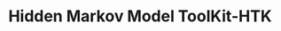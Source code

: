 ---
word: "true"

types: "word"

title: "Hidden Markov Model ToolKit-HTK"

categories: ['']

tags: ['Hidden', 'Markov', 'Model', 'ToolKit', 'HTK']

arabic: 'أدوات نماذج ماركوف المخفيّة'

arexps: []

enwords: ['Hidden Markov Model ToolKit-HTK']

enexps: []

arlexicons: 'أ'

enlexicons: 'H'

authors: ['Ruqayya Roshdy']

translators: ['']

citations: 'مقدمة في حوسبة اللغة العربية'

sources: 'مركز الملك عبدالله بن عبدالعزيز الدولي لخدمة اللغة العربية'

slug: ""
---
